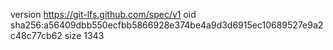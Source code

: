 version https://git-lfs.github.com/spec/v1
oid sha256:a56409dbb550ecfbb5866928e374be4a9d3d6915ec10689527e9a2c48c77cb62
size 1343
